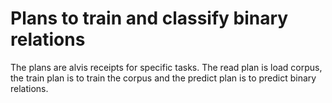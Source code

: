 # Plans to train and classify binary relations

The plans are alvis receipts for specific tasks. The read plan is load corpus, 
the train plan is to train the corpus and the predict plan is to predict binary relations. 
